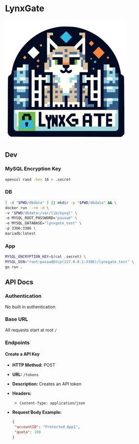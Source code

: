 # LynxGate

![logo](lynxgate_logo.webp)

## Dev

### MySQL Encryption Key

```bash
openssl rand -hex 16 > .secret
```

### DB

```bash
[ -d "$PWD/dbdata" ] || mkdir -p "$PWD/dbdata" && \
docker run --rm -d \
-v "$PWD/dbdata:/var/lib/mysql" \
-e MYSQL_ROOT_PASSWORD="passwd" \
-e MYSQL_DATABASE="lynxgate_test" \
-p 3306:3306 \
mariadb:latest
```

### App

```bash
MYSQL_ENCRYPTION_KEY=$(cat .secret) \
MYSQL_DSN="root:passwd@tcp(127.0.0.1:3306)/lynxgate_test" \
go run .
```

## API Docs

### Authentication

No built in authentication

### Base URL

All requests start at root `/`

### Endpoints

#### Create a API Key

- **HTTP Method:** POST
- **URL:** `/tokens`
- **Description:** Creates an API token
- **Headers:**
  - `Content-Type: application/json`
- **Request Body Example:**

  ```json
  {
   "accountID": "Protected_App1",
   "quota": 100
  }
  ```

